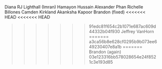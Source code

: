 Diana 
RJ Lighthall
(Imran) Hamayon Hussain
Alexander Phan
Richelle Billones
Camden Kirkland
Akanksha Kapoor
Brandon (fixed)
<<<<<<< HEAD
<<<<<<< HEAD
>>>>>>> 91edc81f654c2b1071e687ac609d44332b04f930
Jeffrey VanHorn
=======
>>>>>>> a3ca56b8e628cf0295b9b073ee649230407e8a1b
=======
Brandon (again)
>>>>>>> 03e123316bb578028654e24f8521c3e193d85 
